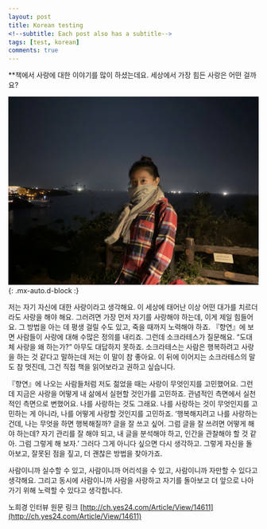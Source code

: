 ```yaml
---
layout: post
title: Korean testing
<!--subtitle: Each post also has a subtitle-->
tags: [test, korean]
comments: true
---
```


**책에서 사랑에 대한 이야기를 많이 하셨는데요. 세상에서 가장 힘든 사랑은 어떤 걸까요?

![jeju](/assets/img/jeju.jpg){: .mx-auto.d-block :}

저는 자기 자신에 대한 사랑이라고 생각해요. 이 세상에 태어난 이상 어떤 대가를 치르더라도 사랑을 해야 해요. 그러려면 가장 먼저 자기를 사랑해야 하는데, 이게 제일 힘들어요. 그 방법을 아는 데 평생 걸릴 수도 있고, 죽을 때까지 노력해야 하죠. 『향연』에 보면 사람들이 사랑에 대해 수많은 정의를 내리죠. 그런데 소크라테스가 질문해요. “도대체 사랑을 왜 하는가?” 아무도 대답하지 못하죠. 소크라테스는 사람은 행복하려고 사랑을 하는 것 같다고 말하는데 저는 이 말이 참 좋아요. 이 뒤에 이어지는 소크라테스의 말도 참 멋진데, 그건 직접 책을 읽어보라고 권하고 싶습니다. 

『향연』에 나오는 사람들처럼 저도 젊었을 때는 사랑이 무엇인지를 고민했어요. 그런데 지금은 사랑을 어떻게 내 삶에서 실현할 것인가를 고민하죠. 관념적인 측면에서 실천적인 측면으로 변했어요. 나를 사랑하는 것도 그래요. 나를 사랑하는 것이 무엇인지를 고민하는 게 아니라, 나를 어떻게 사랑할 것인지를 고민하죠. ‘행복해지려고 나를 사랑하는 건데, 나는 무엇을 하면 행복해질까? 글을 잘 쓰고 싶어. 그럼 글을 잘 쓰려면 어떻게 해야 하는데? 자기 관리를 잘 해야 되고, 내 글을 분석해야 하고, 인간을 관찰해야 할 것 같아. 그럼 그렇게 해 보자.’ 그러다 그게 아니다 싶으면 다시 생각하고. 그렇게 자신을 돌아보고, 잘못된 점을 짚고, 더 괜찮은 방법을 찾아가죠.

사람이니까 실수할 수 있고, 사람이니까 어리석을 수 있고, 사람이니까 자만할 수 있다고 생각해요. 그리고 동시에 사람이니까 사람을 사랑하고 자기를 돌아보고 더 앞으로 나아가기 위해 노력할 수 있다고 생각합니다.

노희경 인터뷰 원문 링크 [http://ch.yes24.com/Article/View/14611](http://ch.yes24.com/Article/View/14611)

